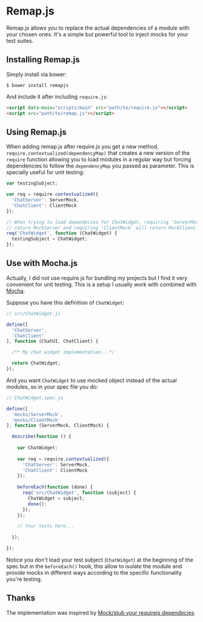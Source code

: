 # Remap.js

Remap.js allows you to replace the actual dependencies of a module with your chosen ones. It's a simple but powerful tool to inject mocks for your test suites.

## Installing Remap.js

Simply install via bower:

```
$ bower install remapjs
```

And include it after including `require.js`:

```html
<script data-main="scripts/main" src="path/to/require.js"></script>
<script src="path/to/remap.js"></script>
```

## Using Remap.js

When adding remap.js after require.js you get a new method, `require.contextualized(dependencyMap)` that creates a new version of the `require` function allowing you to load modules in a regular way but forcing dependencies to follow the `dependencyMap` you passed as parameter. This is specially useful for unit testing:

```js
var testingSubject;

var req = require.contextualized({
  'ChatServer': ServerMock,
  'ChatClient': ClientMock
});

// When trying to load dependecies for ChatWidget, requiring 'ServerMock' will
// return MockServer and requiring 'ClientMock' will return MockClient.
req('ChatWidget', function (ChatWidget) {
  testingSubject = ChatWidget;
});
```

## Use with Mocha.js

Actually, I did not use require.js for bundling my projects but I find it very convenient for unit testing. This is a setup I usually work with combined with [Mocha](https://mochajs.org/).

Suppose you have this definition of `ChatWidget`:

```js
// src/ChatWidget.js

define([
  'ChatServer',
  'ChatClient'
], function (ChatUI, ChatClient) {

  /** My chat widget implementation...*/

  return ChatWidget;
});
```

And you want `ChatWidget` to use mocked object instead of the actual modules, so in your spec file you do:

```js
// ChatWidget.spec.js

define([
  'mocks/ServerMock',
  'mocks/ClientMock'
], function (ServerMock, ClientMock) {

  describe(function () {
  
    var ChatWidget;
    
    var req = require.contextualized({
      'ChatServer': ServerMock,
      'ChatClient': ClientMock
    });
  
    beforeEach(function (done) {
      req('src/ChatWidget', function (subject) {
        ChatWidget = subject;
        done();
      });
    });

    // Your tests here...
  
  });

});
```

Notice you don't load your test subject (`ChatWidget`) at the beginning of the spec but in the `beforeEach()` hook, this allow to isolate the module and provide mocks in different ways according to the specific functionality you're testing.

## Thanks

The implementation was inspired by [Mock/stub your requirejs dependecies](https://coderwall.com/p/teiyew/mock-stub-your-requirejs-dependecies).
